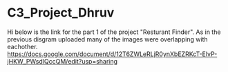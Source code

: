 # C3_Project_Dhruv
Hi below is the link for the part 1 of the project "Resturant Finder". As in the previous disgram uploaded many of the images were overlapping with eachother.
https://docs.google.com/document/d/12T6ZWLeRLjR0ynXbEZRKcT-ElvP-jHKW_PWsdlQccQM/edit?usp=sharing
